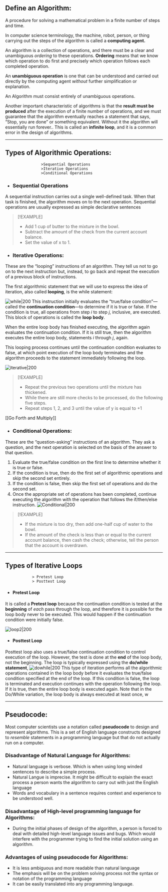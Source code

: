 ## Define an Algorithm:
A procedure for solving a mathematical problem in a finite number of steps  and time.

In computer science terminology, the machine, robot, person, or thing carrying out the steps of the algorithm is called a **computing agent.**

An algorithm is a collection of operations, and there must be a clear and unambiguous *ordering* to these operations. **Ordering** means that we know which operation to do first and precisely which operation follows each completed operation.

An **unambiguous operation** is one that can be understood and carried out directly by the computing agent *without* further simplification or explanation.

An Algorithm must consist entirely of unambiguous operations.

Another important characteristic of algorithms is that the **result must be produced** after the execution of a finite number of operations, and we must guarantee that the algorithm eventually reaches a statement that says, “Stop, you are done” or something equivalent. Without it the algorithm will essentially run forever.. This is called an **infinite loop**, and it is a common error in the design of algorithms.

---
## Types of Algorithmic Operations:


					>Sequential Operations
					>Iterative Operations
					>Conditional Operations


- ### Sequential Operations
A sequential instruction carries out a single well-defined task. When that task is finished, the algorithm moves on to the next operation. Sequential operations are usually expressed as simple declarative sentences

> [!EXAMPLE]
> - Add 1 cup of butter to the mixture in the bowl. 
> - Subtract the amount of the check from the current account balance. 
> - Set the value of x to 1.


- ### Iterative Operations:
These are the “looping” instructions of an algorithm. They tell us not to go on to the next instruction but, instead, to go back and repeat the execution of a previous block of instructions.

The first algorithmic statement that we will use to express the idea of iteration, also called **looping**, is the while statement:

![while|200](CPS%20101/Documents/while%20loop.png)
This instruction initially evaluates the “true/false condition”—called the **continuation condition**—to determine if it is true or false. If the condition is true, all operations from step *i* to step *j*, inclusive, are executed. This block of operations is called the **loop body**. 

When the entire loop body has finished executing, the algorithm again evaluates the continuation condition. If it is still true, then the algorithm executes the entire loop body, statements *i* through *j*, again.

This looping process continues until the continuation condition evaluates to false, at which point execution of the loop body terminates and the algorithm proceeds to the statement immediately following the loop.

![iterative|200](CPS%20101/Documents/iterativeoperation.png)

> [!EXAMPLE]
> - Repeat the previous two operations until the mixture has thickened. 
> - While there are still more checks to be processed, do the following five steps. 
> - Repeat steps 1, 2, and 3 until the value of y is equal to +1

[[Go Forth and Multiply]]
- ### Conditional Operations:
These are the “question-asking” instructions of an algorithm. They ask a question, and the next operation is selected on the basis of the answer to that question.

1. Evaluate the true/false condition on the first line to determine whether it is true or false. 
2. If the condition is true, then do the first set of algorithmic operations and skip the second set entirely. 
3. If the condition is false, then skip the first set of operations and do the second set. 
4. Once the appropriate set of operations has been completed, continue executing the algorithm with the operation that follows the if/then/else instruction.
![Conditional|200](CPS%20101/Documents/Conditional%20Operation.png)


> [!EXAMPLE]
> - If the mixture is too dry, then add one-half cup of water to the bowl.
> - If the amount of the check is less than or equal to the current account balance, then cash the check; otherwise, tell the person that the account is overdrawn.

---

## Types of Iterative Loops
				> Pretest Loop
				> Posttest Loop
				
- #### Pretest Loop
It is called a **Pretest loop** because the continuation condition is tested at the **beginning** of *each* pass through the loop, and therefore it is possible for the loop body never to be executed. This would happen if the continuation condition were initially false.

![loop2|200](CPS%20101/Documents/while%20loop.png)

- #### Posttest Loop

Posttest loop also uses a true/false continuation condition to control execution of the loop. However, the test is done at the **end** of the loop body, not the beginning. The loop is typically expressed using the **do/while statement**,
![dowhile|200](CPS%20101/Documents/dowhileloop.png)
This type of iteration performs all the algorithmic operations contained in the loop body before it evaluates the true/false condition specified at the end of the loop. If this condition is false, the loop is terminated and execution continues with the operation following the loop. If it is true, then the entire loop body is executed again. Note that in the Do/While variation, the loop body is always executed at least once, w

---

## Pseudocode:

Most computer scientists use a notation called **pseudocode** to design and represent algorithms. This is a set of English language constructs designed to *resemble* statements in a programming language but that do not actually run on a computer.

### Disadvantage of Natural Language for Algorithms:

- Natural language is verbose. Which is when using long winded sentences to describe a simple process. 
- Natural Langue is imprecise. It might be difficult to explain the exact process a person wants the algorithm to carry out with just the English language
- Words and vocabulary in a sentence requires context and experience to be understood well.

### Disadvantage of High-level programming language for Algorithms:
- During the initial phases of design of the algorithm, a person is forced to deal with detailed high-level language issues and bugs. Which would interfere with the programmer trying to find the initial solution using an algorithm.

### Advantages of using pseudocode for Algorithms:
- It is less ambiguous and more readable than natural language
- The emphasis will be on the problem solving process not the syntax or notation of the programming language
- It can be easily translated into any programming language. 
